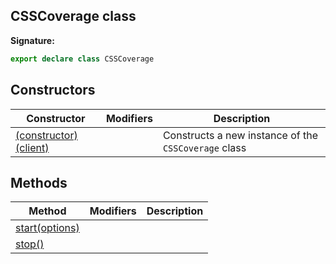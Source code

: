 ## CSSCoverage class

**Signature:**

```typescript
export declare class CSSCoverage
```

## Constructors

| Constructor                                                       | Modifiers | Description                                                     |
| ----------------------------------------------------------------- | --------- | --------------------------------------------------------------- |
| [(constructor)(client)](./puppeteer.csscoverage._constructor_.md) |           | Constructs a new instance of the <code>CSSCoverage</code> class |

## Methods

| Method                                             | Modifiers | Description |
| -------------------------------------------------- | --------- | ----------- |
| [start(options)](./puppeteer.csscoverage.start.md) |           |             |
| [stop()](./puppeteer.csscoverage.stop.md)          |           |             |
